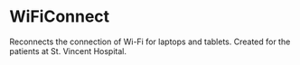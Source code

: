 # WiFiConnect
Reconnects the connection of Wi-Fi for laptops and tablets. Created for the patients at St. Vincent Hospital.
